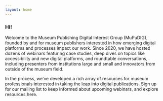 ```yaml
---
layout: home
---
```

### Hi!

Welcome to the Museum Publishing Digital Interest Group (MuPuDIG), founded by and for museum publishers interested in how emerging digital platforms and processes impact our work. Since 2020, we have hosted dozens of webinars featuring case studies, deep dives on topics like accessibility and new digital platforms, and roundtable conversations, including presenters from institutions large and small and innovators from outside of the museum field. 

In the process, we've developed a rich array of resources for museum professionals interested in taking the leap into digital publications. Sign up for our mailing list to keep informed about upcoming webinars, and explore resources here.
